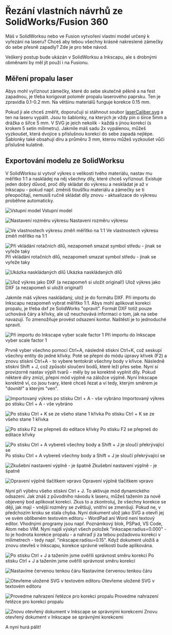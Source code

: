 # Řezání vlastních návrhů ze SolidWorks/Fusion 360

Máš v SolidWorksu nebo ve Fusion vytvoření vlastní model určený k vyřezání na
laseru? Chceš aby tebou všechny krásně nakreslené zámečky do sebe přesně
zapadly? Zde je pro tebe návod.

Veškerý postup bude ukázán v SolidWorksu a Inkscapu, ale s drobnými obměnami by
měl jít použí i na Fusionu.

## Měření propalu laser

Abys mohl vyříznout zámečky, které do sebe skutečně pěkně a na fest zapadnou, je
třeba korigovat poloměr propalu laserového paprsku. Ten je zpravidla 0.1-0.2 mm.
Na většinu materiálů funguje korekce 0.15 mm.

Pokud ji ale chceš změřit, doporučuji si stáhnout soubor
[laserCaliber.svg](FabLab_Ze-SolidWorks-na-Laser.data/laserCaliber.svg) a ten na laseru vypálit. Jsou to
šablonky, na kterých je vždy pin o šírce 5mm a drážka o šířce 5 mm. V SVG je
jeich nekolik - každá s jinou korekcí (s krokem 5 setin milimetru). Jakmile máš
sadu 2x vypálenou, můžeš vyzkoušet, která dvojice s příslušnou korekcí do sebe
zapadá nejlépe. Šablonky také obsahují díru a průměru 3 mm, kterou můžeš
vyzkoušet vůči příslušné kulatině.

## Exportování modelu ze SolidWorksu

V SolidWorksu si vytvoř výkres o velikosti tvého materiálu, nastav mu měřítko
1:1 a naskládej na něj všechny díly, které chceš vyříznout. Existuje jeden dobrý
důvod, proč díly skládat do výkresu a neskládat je až v Inkscapu - pokud např.
změníš tloušťku  materiálu a zámečky se ti přeopočítají, nemusíš ručně skládat
díly znovu - aktualizace do výkresu proběhne automaticky.

![Vstupní model](FabLab_Ze-SolidWorks-na-Laser.img/2.PNG)
Vstupní model

![Nastavení rozměru výkresu](FabLab_Ze-SolidWorks-na-Laser.img/1.PNG)
Nastavení rozměru výkresu

![Ve vlastnostech výkresu změň měřítko na 1:1](FabLab_Ze-SolidWorks-na-Laser.img/3.PNG)
Ve vlastnostech výkresu změň měřítko na 1:1

![Při vkládání rotačních dílů, nezapomeň smazat symbol středu - jinak se vyřeže
taky](FabLab_Ze-SolidWorks-na-Laser.img/4.PNG) Při vkládání rotačních dílů, nezapomeň smazat symbol středu - jinak se vyřeže taky

![Ukázka naskládaných dílů](FabLab_Ze-SolidWorks-na-Laser.img/5.PNG)
Ukázka naskládaných dílů

![Ulož výkres jako DXF (a nezapomeň si uložit original!)](FabLab_Ze-SolidWorks-na-Laser.img/6.PNG)
Ulož výkres jako DXF (a nezapomeň si uložit original!)

Jakmile máš výkres naskládaný, ulož je do formátu DXF. Při importu do Inkscapu
nezapomeň vybrat měřítko 1:1. Abys mohl aplikovat korekci propalu, je třeba dxf
ze SolidWorks "opravit". Formát DXF totiž pouze uchovává čáry a křivky, ale už
neuchovává informaci o tom, jak na sebe navazují. To zmenožňuje provést odsazení
kontur. Naštěstí je to jednoduché spravit.

![Při importu do Inkscape vyber scale factor 1](FabLab_Ze-SolidWorks-na-Laser.img/7.PNG)
Při importu do Inkscape vyber scale factor 1

Prvně vyber všechno pomocí Ctrl+A, následně stiskni Ctrl+K, což seskupí všechny
entity do jedné křivky. Poté se přepni do módu úpravy křivek (F2) a znovu
stiskni Ctrl+A - to vybere tentokrát všechny body v křivce. Následně stiskni
Shift + J, což způsobí sloučení bodů, které leží přes sebe. Nyní si provizorně
nastav výplň tvarů - měly by se korektně vyplnit díly. Pokud některé díry zmizí,
přepni mód výplně na záložce výplně. Nyní Inkscape korektně ví, co jsou tvary,
které chceš řezat a ví tedy, kterým směrem je "dovnitř" a kterým "ven".

![Importovaný výkres po stisku Ctrl + A - vše vybráno](FabLab_Ze-SolidWorks-na-Laser.img/8.PNG)
Importovaný výkres po stisku Ctrl + A - vše vybráno

![Po stisku Ctrl + K se ze všeho stane 1 křivka](FabLab_Ze-SolidWorks-na-Laser.img/9.PNG)
Po stisku Ctrl + K se ze všeho stane 1 křivka

![Po stisku F2 se přepneš do editace křivky](FabLab_Ze-SolidWorks-na-Laser.img/10.PNG)
Po stisku F2 se přepneš do editace křivky

![Po stisku Ctrl + A vybereš všechny body a Shift + J je sloučí překrývající se](FabLab_Ze-SolidWorks-na-Laser.img/11.PNG)
Po stisku Ctrl + A vybereš všechny body a Shift + J je sloučí překrývající se

![Zkušební nastavení výplně - je špatně](FabLab_Ze-SolidWorks-na-Laser.img/12.PNG)
Zkušební nastavení výplně - je špatně

![Opravení výplně tlačítkem vpravo](FabLab_Ze-SolidWorks-na-Laser.img/13.PNG)
Opravení výplně tlačítkem vpravo

Nyní při výběru všeho stiskni Ctrl + J. To aktivuje mód dynamického odsazení.
Jak znáš z původního návodu k laseru, můžeš tažením za nově objevený bod
aplikovat korekci. Zkus to a zkontroluj, že všechny korekce se dějí, jak mají -
vnější rozměry se zvětšují, vnitřní se zmenšují. Pokud ne, v předchozím kroku se
stala chyba. Nyní dokument ulož jako SVG a otevři jej ve svém oblíbeném textovém
editoru - WordPad ani Word není textový editor. Vhodnými programy jsou např.
Poznámkový blok, PSPad, VS Code, Atom nebo VIM. Nyní najdi výskyt všech položek
"inkscape:radius=0.000" - to je hodnota korekce propalu - a nahraď ji za tebou
požadovou korekci v milimetrech - tedy např. "inkscape:radisu=0.15". Když
dokument uložíš a znovu otevřeš v Inkscapu, korekce správné velikosti bude
aplikována.

![Po stisku Ctrl + J a tažením jsme ověřili správnost směru korekcí](FabLab_Ze-SolidWorks-na-Laser.img/14.PNG)
Po stisku Ctrl + J a tažením jsme ověřili správnost směru korekcí

![Nastavíme červenou tenkou čáru](FabLab_Ze-SolidWorks-na-Laser.img/15.PNG)
Nastavíme červenou tenkou čáru

![Otevřeme uložené SVG v textovém editoru](FabLab_Ze-SolidWorks-na-Laser.img/16.PNG)
Otevřeme uložené SVG v textovém editoru

![Provedme nahrazení řetězce pro korekci propalu](FabLab_Ze-SolidWorks-na-Laser.img/17.PNG)
Provedme nahrazení řetězce pro korekci propalu

![Znovu otevřený dokument v Inkscape se správnými korekcemi](FabLab_Ze-SolidWorks-na-Laser.img/18.PNG)
Znovu otevřený dokument v Inkscape se správnými korekcemi

A nyní hurá pálit!
